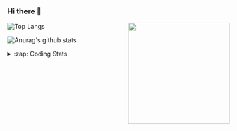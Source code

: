 ### Hi there 👋

<!--
**tao8687/tao8687** is a ✨ _special_ ✨ repository because its `README.md` (this file) appears on your GitHub profile.

Here are some ideas to get you started:

- 🔭 I’m currently working on ...
- 🌱 I’m currently learning ...
- 👯 I’m looking to collaborate on ...
- 🤔 I’m looking for help with ...
- 💬 Ask me about ...
- 📫 How to reach me: ...
- 😄 Pronouns: ...
- ⚡ Fun fact: ...
-->

<img align='right' src="https://media.giphy.com/media/M9gbBd9nbDrOTu1Mqx/giphy.gif" width="230">

![Top Langs](https://github-readme-stats.vercel.app/api/top-langs/?username=tao8687&layout=compact&title_color=23238E&text_color=A67D3D)

![Anurag's github stats](https://github-readme-stats.vercel.app/api?username=tao8687&show_icons=true&&text_color=A67D3D&title_color=23238E&show_icons=false&count_private=true&hide=stars)

<details>
  <summary>:zap: Coding Stats</summary>
  <b>
<!--START_SECTION:waka-->
```text
Week: 23 December, 2020 - 30 December, 2020

C++      10 hrs 17 mins  ███████████▓░░░░░░░░░░░░░   47.18 % 
Other    6 hrs 40 mins   ███████▓░░░░░░░░░░░░░░░░░   30.64 % 
Python   1 hr 1 min      █▒░░░░░░░░░░░░░░░░░░░░░░░   04.74 % 
Lua      1 hr 1 min      █▒░░░░░░░░░░░░░░░░░░░░░░░   04.71 % 
XML      56 mins         █░░░░░░░░░░░░░░░░░░░░░░░░   04.33 % 
```
<!--END_SECTION:waka-->
</details>
